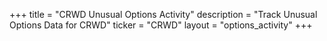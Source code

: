 +++
title = "CRWD Unusual Options Activity"
description = "Track Unusual Options Data for CRWD"
ticker = "CRWD"
layout = "options_activity"
+++

